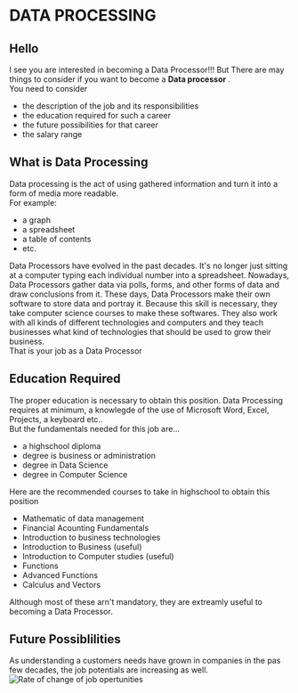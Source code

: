 <html>
  <h1>
      DATA PROCESSING
  </h1>
  <h2>
    Hello
  </h2>
  <body>
      I see you are interested in becoming a Data Processor!!!
    But There are may things to consider if you want to become a <strong>Data processor </strong>. <br>
        You need to consider 
      <ul>
        <li>the description of the job and its responsibilities</li>
        <li>the education required for such a career</li>
        <li>the future possibilities for that career</li>
        <li>the salary range</li>
      </ul>
  </body>
  <h2>
    What is Data Processing
  </h2>
  <body>
     Data processing is the act of using gathered information and turn it into a form of media more readable.<br>
      For example:<br>
        <ul>
          <li>a graph</li>
          <li>a spreadsheet</li>
          <li>a table of contents</li>
          <li>etc.</li>
        </ul>
        
  Data Processors have evolved in the past decades. It's no longer just sitting at a computer typing each individual number into a spreadsheet. Nowadays, Data Processors gather data via polls, forms, and other forms of data and draw conclusions from it. These days, Data Processors make their own software to store data and portray it. Because this skill is necessary, they take computer science courses to make these softwares. They also work with all kinds of different technologies and computers and they teach businesses what kind of technologies that should be used to grow their business.<br>
  That is your job as a Data Processor<br>
    <h2>
      Education Required
    </h2>
    The proper education is necessary to obtain this position. Data Processing requires at minimum, a knowlegde of the use of Microsoft Word, Excel, Projects, a keyboard etc.. <br>
    But the fundamentals needed for this job are...
    <ul>
  <li> a highschool diploma</li>
  <li> degree is business or administration</li>
  <li> degree in Data Science</li>
  <li> degree in Computer Science
    </ul>
    Here are the recommended courses to take in highschool to obtain this position
    
   <ul>
  <li> Mathematic of data management</li>
  <li> Financial Acounting Fundamentals</li>
  <li> Introduction to business technologies</li>
  <li> Introduction to Business (useful)</li>
  <li> Introduction to Computer studies (useful)</li>
  <li> Functions</li>
  <li> Advanced Functions </li>
  <li> Calculus and Vectors </li>
    </ul>
  
  Although most of these arn't mandatory, they are extreamly useful to becoming a Data Processor.
  </body>
  <h2>
      Future Possiblilities
  </h2>
  <body>
        As understanding a customers needs have grown in companies in the pas few decades, the job potentials are increasing as well.
      <img src=https://www.mcgill.ca/datascience/files/datascience/styles/wysiwyg_extra_large/public/growth_of_data.png?itok=RnPkeEbA"" alt="Rate of change of job opertunities">
        
  
  
          
    
      
    
</html>
